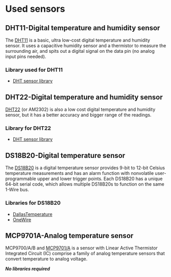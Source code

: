 # Used sensors

## DHT11-Digital temperature and humidity sensor
The [DHT11](https://www.mouser.com/datasheet/2/758/DHT11-Technical-Data-Sheet-Translated-Version-1143054.pdf) is a basic, ultra low-cost digital temperature and humidity sensor. It uses a capacitive humidity sensor and a thermistor to measure the surrounding air, and spits out a digital signal on the data pin (no analog input pins needed). 

 ### Library used for DHT11
 - [DHT sensor library](https://github.com/adafruit/DHT-sensor-library?utm_source=platformio&utm_medium=piohome)

## DHT22-Digital temperature and humidity sensor
[DHT22](https://store.comet.bg/download-file.php?id=19737) (or AM2302) is also a low cost digital temperature and humidity sensor, but it has a better accuracy and bigger range of the readings.
 ### Library for DHT22
- [DHT sensor library](https://github.com/adafruit/DHT-sensor-library?utm_source=platformio&utm_medium=piohome)

## DS18B20-Digital temperature sensor
The [DS18B20](https://store.comet.bg/download-file.php?id=2918) is a digital temperature sensor provides 9-bit to 12-bit Celsius temperature measurements and has an alarm function with nonvolatile user-programmable upper and lower trigger points. Each DS18B20 has a unique 64-bit serial code, which allows multiple DS18B20s to function on the same 1-Wire bus.
 ### Libraries for DS18B20 
 - [DallasTemperature](https://github.com/milesburton/Arduino-Temperature-Control-Library)
 - [OneWire](https://www.pjrc.com/teensy/td_libs_OneWire.html)

## MCP9701A-Analog temperature sensor
MCP9700/A/B and [MCP9701/A](https://store.comet.bg/download-file.php?id=4649) is a sensor with Linear Active Thermistor Integrated Circuit (IC) comprise a family of analog temperature sensors that convert temperature to analog voltage.

   **_No libraries required_**
 




